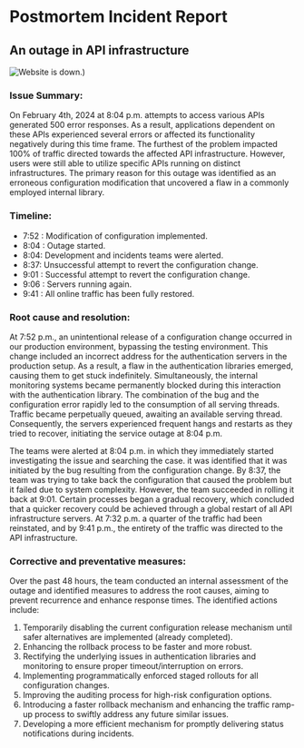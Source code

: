 
# Postmortem Incident Report

## An outage in API infrastructure
![Website is down.](https://preview.redd.it/6ll9ab69kou51.png?width=1080&crop=smart&auto=webp&s=701c1625ad2c2af7d40020f2e7aa4c35ce05ed98))
### Issue Summary:
On February 4th, 2024 at 8:04 p.m. attempts to access various APIs generated 500 error responses. As a result, applications dependent on these APIs experienced several errors or affected its functionality negatively during this time frame. The furthest of the problem impacted 100% of traffic directed towards the affected API infrastructure. However, users were still able to utilize specific APIs running on distinct infrastructures. The primary reason for this outage was identified as an erroneous configuration modification that uncovered a flaw in a commonly employed internal library.

### Timeline:
- 7:52 : Modification of configuration implemented.
- 8:04 : Outage started.
- 8:04: Development and incidents teams were alerted.
- 8:37: Unsuccessful attempt to revert the configuration change.
- 9:01 : Successful attempt to revert the configuration change.
- 9:06 : Servers running again.
- 9:41 : All online traffic has been fully restored.

### Root cause and resolution:
At 7:52 p.m., an unintentional release of a configuration change occurred in our production environment, bypassing the testing environment. This change included an incorrect address for the authentication servers in the production setup. As a result, a flaw in the authentication libraries emerged, causing them to get stuck indefinitely. Simultaneously, the internal monitoring systems became permanently blocked during this interaction with the authentication library. The combination of the bug and the configuration error rapidly led to the consumption of all serving threads. Traffic became perpetually queued, awaiting an available serving thread. Consequently, the servers experienced frequent hangs and restarts as they tried to recover, initiating the service outage at 8:04 p.m.

The teams were alerted at 8:04 p.m. in which they immediately started investigating the issue and searching the case. it was identified that it was initiated by the bug resulting from the configuration change. By 8:37, the team was trying to take back the configuration that caused the problem but it failed due to system complexity. However, the team succeeded in rolling it back at 9:01. Certain processes began a gradual recovery, which concluded that a quicker recovery could be achieved through a global restart of all API infrastructure servers. 
At 7:32 p.m. a quarter of the traffic had been reinstated, and by 9:41 p.m., the entirety of the traffic was directed to the API infrastructure.

### Corrective and preventative measures:
Over the past 48 hours, the team conducted an internal assessment of the outage and identified measures to address the root causes, aiming to prevent recurrence and enhance response times. The identified actions include:

1. Temporarily disabling the current configuration release mechanism until safer alternatives are implemented (already completed).
2. Enhancing the rollback process to be faster and more robust.
3. Rectifying the underlying issues in authentication libraries and monitoring to ensure proper timeout/interruption on errors.
4. Implementing programmatically enforced staged rollouts for all configuration changes.
5. Improving the auditing process for high-risk configuration options.
6. Introducing a faster rollback mechanism and enhancing the traffic ramp-up process to swiftly address any future similar issues.
7. Developing a more efficient mechanism for promptly delivering status notifications during incidents.




